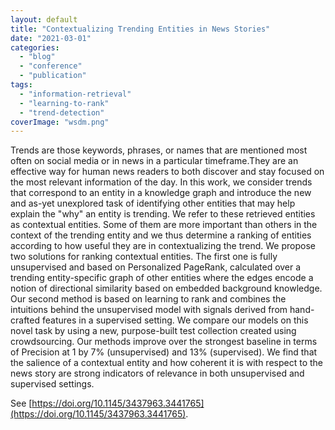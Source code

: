 ```yaml
---
layout: default
title: "Contextualizing Trending Entities in News Stories"
date: "2021-03-01"
categories:
  - "blog"
  - "conference"
  - "publication"
tags:
  - "information-retrieval"
  - "learning-to-rank"
  - "trend-detection"
coverImage: "wsdm.png"
---
```


Trends are those keywords, phrases, or names that are mentioned most often on social media or in news in a particular timeframe.They are an effective way for human news readers to both discover and stay focused on the most relevant information of the day. In this work, we consider trends that correspond to an entity in a knowledge graph and introduce the new and as-yet unexplored task of identifying other entities that may help explain the "why" an entity is trending. We refer to these retrieved entities as contextual entities. Some of them are more important than others in the context of the trending entity and we thus determine a ranking of entities according to how useful they are in contextualizing the trend. We propose two solutions for ranking contextual entities. The first one is fully unsupervised and based on Personalized PageRank, calculated over a trending entity-specific graph of other entities where the edges encode a notion of directional similarity based on embedded background knowledge. Our second method is based on learning to rank and combines the intuitions behind the unsupervised model with signals derived from hand-crafted features in a supervised setting. We compare our models on this novel task by using a new, purpose-built test collection created using crowdsourcing. Our methods improve over the strongest baseline in terms of Precision at 1 by 7% (unsupervised) and 13% (supervised). We find that the salience of a contextual entity and how coherent it is with respect to the news story are strong indicators of relevance in both unsupervised and supervised settings.

See [https://doi.org/10.1145/3437963.3441765](https://doi.org/10.1145/3437963.3441765).
